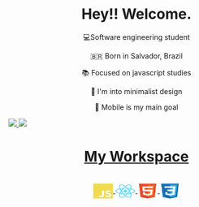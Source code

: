 <div align="center">
  <h1 align="center">Hey!! Welcome.
</div>


<div align="center">
 💻Software engineering student 

 🇧🇷  Born in Salvador, Brazil <br>

 📚 Focused on javascript studies <br>

 🎨 I'm into minimalist design <br>
 
 📱 Mobile is my main goal 
   <p> </p>
 
 </div>

<div>
  <a href="https://github.com/rafaballerini">
  <img height="180em" src="https://github-readme-stats.vercel.app/api?username=guilhermefcs7&show_icons=true&theme=dracula&include_all_commits=true&count_private=true"/>
  <img height="180em" src="https://github-readme-stats.vercel.app/api/top-langs/?username=guilhermefcs7&layout=compact&langs_count=7&theme=dracula"/>
</div>
 
 <div>

  <h1 align="center"> My Workspace </h1>
  
  <div align="center" style="display: inline_block"><br>
  <img align="center" alt="Rafa-Js" height="30" width="40" src="https://raw.githubusercontent.com/devicons/devicon/master/icons/javascript/javascript-plain.svg">
  <img align="center" alt="Rafa-React" height="30" width="40" src="https://raw.githubusercontent.com/devicons/devicon/master/icons/react/react-original.svg">
  <img align="center" alt="Rafa-HTML" height="30" width="40" src="https://raw.githubusercontent.com/devicons/devicon/master/icons/html5/html5-original.svg">
  <img align="center" alt="Rafa-CSS" height="30" width="40" src="https://raw.githubusercontent.com/devicons/devicon/master/icons/css3/css3-original.svg">
</div>
  <br>
  
   
  


